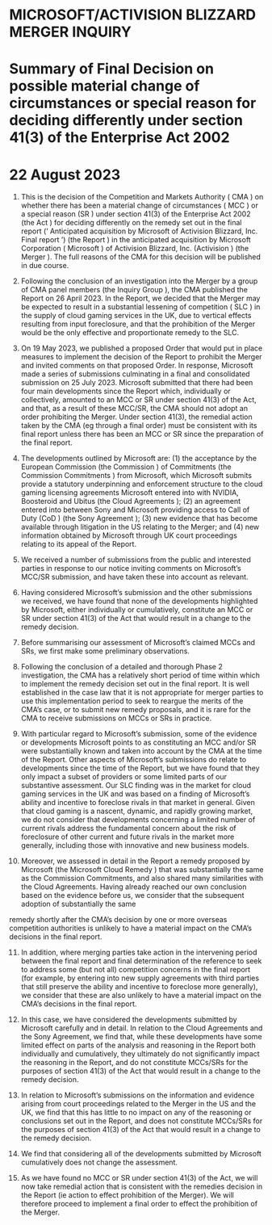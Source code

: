 # MICROSOFT/ACTIVISION BLIZZARD MERGER INQUIRY

# Summary of Final Decision on possible material change of circumstances or special reason for deciding differently under section 41(3) of the Enterprise Act 2002

# 22 August 2023

01. This is the decision of the Competition and Markets Authority ( CMA ) on whether there has been a material change of circumstances ( MCC ) or a special reason (SR ) under section 41(3) of the Enterprise Act 2002 (the Act ) for deciding differently on the remedy set out in the final report (‘ Anticipated acquisition by Microsoft of Activision Blizzard, Inc. Final report ’) (the Report ) in the anticipated acquisition by Microsoft Corporation ( Microsoft ) of Activision Blizzard, Inc. (Activision ) (the Merger ). The full reasons of the CMA for this decision will be published in due course.

02. Following the conclusion of an investigation into the Merger by a group of CMA panel members (the Inquiry Group ), the CMA published the Report on 26 April 2023. In the Report, we decided that the Merger may be expected to result in a substantial lessening of competition ( SLC ) in the supply of cloud gaming services in the UK, due to vertical effects resulting from input foreclosure, and that the prohibition of the Merger would be the only effective and proportionate remedy to the SLC.

03. On 19 May 2023, we published a proposed Order that would put in place measures to implement the decision of the Report to prohibit the Merger and invited comments on that proposed Order. In response, Microsoft made a series of submissions culminating in a final and consolidated submission on 25 July 2023. Microsoft submitted that there had been four main developments since the Report which, individually or collectively, amounted to an MCC or SR under section 41(3) of the Act, and that, as a result of these MCC/SR, the CMA should not adopt an order prohibiting the Merger. Under section 41(3), the remedial action taken by the CMA (eg through a final order) must be consistent with its final report unless there has been an MCC or SR since the preparation of the final report.

04. The developments outlined by Microsoft are: (1) the acceptance by the European Commission (the Commission ) of Commitments (the Commission Commitments ) from Microsoft, which Microsoft submits provide a statutory underpinning and enforcement structure to the cloud gaming licensing agreements Microsoft entered into with NVIDIA, Boosteroid and Ubitus (the Cloud Agreements ); (2) an agreement entered into between Sony and Microsoft providing access to Call of Duty (CoD ) (the Sony Agreement ); (3) new evidence that has become available through litigation in the US relating to the Merger; and (4) new information obtained by Microsoft through UK court proceedings relating to its appeal of the Report.

05. We received a number of submissions from the public and interested parties in response to our notice inviting comments on Microsoft’s MCC/SR submission, and have taken these into account as relevant.

06. Having considered Microsoft’s submission and the other submissions we received, we have found that none of the developments highlighted by Microsoft, either individually or cumulatively, constitute an MCC or SR under section 41(3) of the Act that would result in a change to the remedy decision.

07. Before summarising our assessment of Microsoft’s claimed MCCs and SRs, we first make some preliminary observations.

08. Following the conclusion of a detailed and thorough Phase 2 investigation, the CMA has a relatively short period of time within which to implement the remedy decision set out in the final report. It is well established in the case law that it is not appropriate for merger parties to use this implementation period to seek to reargue the merits of the CMA’s case, or to submit new remedy proposals, and it is rare for the CMA to receive submissions on MCCs or SRs in practice.

09. With particular regard to Microsoft’s submission, some of the evidence or developments Microsoft points to as constituting an MCC and/or SR were substantially known and taken into account by the CMA at the time of the Report. Other aspects of Microsoft’s submissions do relate to developments since the time of the Report, but we have found that they only impact a subset of providers or some limited parts of our substantive assessment. Our SLC finding was in the market for cloud gaming services in the UK and was based on a finding of Microsoft’s ability and incentive to foreclose rivals in that market in general. Given that cloud gaming is a nascent, dynamic, and rapidly growing market, we do not consider that developments concerning a limited number of current rivals address the fundamental concern about the risk of foreclosure of other current and future rivals in the market more generally, including those with innovative and new business models.

10. Moreover, we assessed in detail in the Report a remedy proposed by Microsoft (the Microsoft Cloud Remedy ) that was substantially the same as the Commission Commitments, and also shared many similarities with the Cloud Agreements. Having already reached our own conclusion based on the evidence before us, we consider that the subsequent adoption of substantially the same


remedy shortly after the CMA’s decision by one or more overseas competition authorities is unlikely to have a material impact on the CMA’s decisions in the final report.

11. In addition, where merging parties take action in the intervening period between the final report and final determination of the reference to seek to address some (but not all) competition concerns in the final report (for example, by entering into new supply agreements with third parties that still preserve the ability and incentive to foreclose more generally), we consider that these are also unlikely to have a material impact on the CMA’s decisions in the final report.

12. In this case, we have considered the developments submitted by Microsoft carefully and in detail. In relation to the Cloud Agreements and the Sony Agreement, we find that, while these developments have some limited effect on parts of the analysis and reasoning in the Report both individually and cumulatively, they ultimately do not significantly impact the reasoning in the Report, and do not constitute MCCs/SRs for the purposes of section 41(3) of the Act that would result in a change to the remedy decision.

13. In relation to Microsoft’s submissions on the information and evidence arising from court proceedings related to the Merger in the US and the UK, we find that this has little to no impact on any of the reasoning or conclusions set out in the Report, and does not constitute MCCs/SRs for the purposes of section 41(3) of the Act that would result in a change to the remedy decision.

14. We find that considering all of the developments submitted by Microsoft cumulatively does not change the assessment.

15. As we have found no MCC or SR under section 41(3) of the Act, we will now take remedial action that is consistent with the remedies decision in the Report (ie action to effect prohibition of the Merger). We will therefore proceed to implement a final order to effect the prohibition of the Merger.